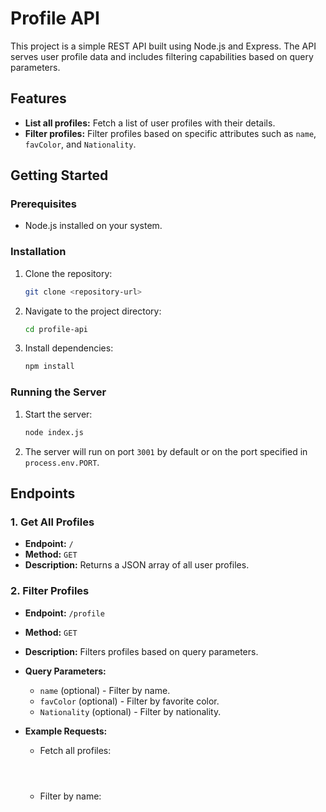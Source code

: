 # Profile API

This project is a simple REST API built using Node.js and Express. The API serves user profile data and includes filtering capabilities based on query parameters.

## Features

- **List all profiles:** Fetch a list of user profiles with their details.
- **Filter profiles:** Filter profiles based on specific attributes such as `name`, `favColor`, and `Nationality`.

## Getting Started

### Prerequisites

- Node.js installed on your system.

### Installation

1. Clone the repository:
    ```bash
    git clone <repository-url>
    ```
2. Navigate to the project directory:
    ```bash
    cd profile-api
    ```
3. Install dependencies:
    ```bash
    npm install
    ```

### Running the Server

1. Start the server:
    ```bash
    node index.js
    ```
2. The server will run on port `3001` by default or on the port specified in `process.env.PORT`.

## Endpoints

### 1. Get All Profiles

- **Endpoint:** `/`
- **Method:** `GET`
- **Description:** Returns a JSON array of all user profiles.

### 2. Filter Profiles

- **Endpoint:** `/profile`
- **Method:** `GET`
- **Description:** Filters profiles based on query parameters.
- **Query Parameters:**
    - `name` (optional) - Filter by name.
    - `favColor` (optional) - Filter by favorite color.
    - `Nationality` (optional) - Filter by nationality.

- **Example Requests:**

    - Fetch all profiles:
      ```(http://localhost:3001/)

    
    - Filter by name:
      ```http://localhost:3001/profile?name=Linda

